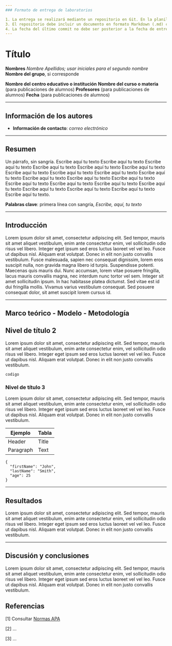 ```yaml
---
### Formato de entrega de laboratorios

1. La entrega se realizará mediante un repositorio en Git. En la planilla compartida, colocarán un link a la carpeta del repo que contenga la entrega correspondiente.
3. El repositorio debe incluir un documento en formato Markdown (.md) con la descripción de la actividad, pruebas realizadas y resultados obtenidos. Más abajo tienen una guia. Consultar una [cheatsheet](https://www.markdownguide.org/cheat-sheet/) para conocer el formato, si no lo manejan.
4. La fecha del último commit no debe ser posterior a la fecha de entrega establecida.
---
```


# Título

**Nombres**
_Nombre Apellidos; usar iniciales para el segundo nombre_
**Nombre del grupo**, si corresponde

**Nombre del centro educativo o institución**
**Nombre del curso o materia** (para publicaciones de alumnos)
**Profesores** (para publicaciones de alumnos)
**Fecha** (para publicaciones de alumnos)

---

## Información de los autores

- **Información de contacto**: _correo electrónico_

---

## Resumen

Un párrafo, sin sangría. Escribe aquí tu texto Escribe aquí tu texto Escribe aquí tu texto Escribe aquí tu texto Escribe aquí tu texto Escribe aquí tu texto Escribe aquí tu texto Escribe aquí tu texto Escribe aquí tu texto Escribe aquí tu texto Escribe aquí tu texto Escribe aquí tu texto Escribe aquí tu texto Escribe aquí tu texto Escribe aquí tu texto Escribe aquí tu texto Escribe aquí tu texto Escribe aquí tu texto Escribe aquí tu texto Escribe aquí tu texto Escribe aquí tu texto.

**Palabras clave**: primera línea con sangría, _Escribe, aquí, tu texto_

---

## Introducción

Lorem ipsum dolor sit amet, consectetur adipiscing elit. Sed tempor, mauris sit amet aliquet vestibulum, enim ante consectetur enim, vel sollicitudin odio risus vel libero. Integer eget ipsum sed eros luctus laoreet vel vel leo. Fusce ut dapibus nisl. Aliquam erat volutpat. Donec in elit non justo convallis vestibulum. Fusce malesuada, sapien nec consequat dignissim, lorem eros suscipit nulla, non gravida magna libero id turpis. Suspendisse potenti. Maecenas quis mauris dui. Nunc accumsan, lorem vitae posuere fringilla, lacus mauris convallis magna, nec interdum nunc tortor vel sem. Integer sit amet sollicitudin ipsum. In hac habitasse platea dictumst. Sed vitae est id dui fringilla mollis. Vivamus varius vestibulum consequat. Sed posuere consequat dolor, sit amet suscipit lorem cursus id.

---

## Marco teórico - Modelo - Metodología

## Nivel de título 2

Lorem ipsum dolor sit amet, consectetur adipiscing elit. Sed tempor, mauris sit amet aliquet vestibulum, enim ante consectetur enim, vel sollicitudin odio risus vel libero. Integer eget ipsum sed eros luctus laoreet vel vel leo. Fusce ut dapibus nisl. Aliquam erat volutpat. Donec in elit non justo convallis vestibulum.

`codigo`

### Nivel de título 3

Lorem ipsum dolor sit amet, consectetur adipiscing elit. Sed tempor, mauris sit amet aliquet vestibulum, enim ante consectetur enim, vel sollicitudin odio risus vel libero. Integer eget ipsum sed eros luctus laoreet vel vel leo. Fusce ut dapibus nisl. Aliquam erat volutpat. Donec in elit non justo convallis vestibulum.

| Ejemplo   | Tabla |
| --------- | ----- |
| Header    | Title |
| Paragraph | Text  |

```// Más código
{
  "firstName": "John",
  "lastName": "Smith",
  "age": 25
}
```

---

## Resultados

Lorem ipsum dolor sit amet, consectetur adipiscing elit. Sed tempor, mauris sit amet aliquet vestibulum, enim ante consectetur enim, vel sollicitudin odio risus vel libero. Integer eget ipsum sed eros luctus laoreet vel vel leo. Fusce ut dapibus nisl. Aliquam erat volutpat. Donec in elit non justo convallis vestibulum.

---

## Discusión y conclusiones

Lorem ipsum dolor sit amet, consectetur adipiscing elit. Sed tempor, mauris sit amet aliquet vestibulum, enim ante consectetur enim, vel sollicitudin odio risus vel libero. Integer eget ipsum sed eros luctus laoreet vel vel leo. Fusce ut dapibus nisl. Aliquam erat volutpat. Donec in elit non justo convallis vestibulum.

## Referencias

[1] Consultar [Normas APA](https://normas-apa.org/referencias/)

[2] ...

[3] ...
